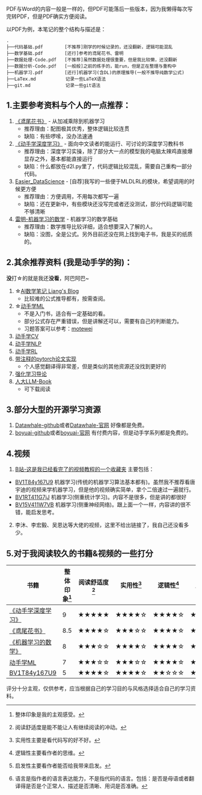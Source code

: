 PDF与Word的内容一般是一样的，但PDF可能落后一些版本，因为我懒得每次写完转PDF，但是PDF确实方便阅读。

以PDF为例，本笔记的整个结构与描述是：
```
.
├──代码基础.pdf        [不推荐]刚学的时候记录的，还没翻新，逻辑可能混乱
├──数学基础.pdf        [还行]参考的鸢尾花书、雷明
├──数据处理-Code.pdf   [不推荐]虽然数据处理很重要，但是我比较懒，还没翻新
├──数据分析-Code.pdf   [一般般]之前的练手的，能run，但是正在整理与重构中
├──机器学习.pdf        [还行]机器学习(含DL)的原理推导(一般不推导纯数学公式)
├──LaTex.md           记录一些LaTeX语法
├──git.md             记录一些git语法
```


## 1.主要参考资料与个人的一点推荐：
1. [《鸢尾花书》](https://github.com/Visualize-ML) - 从加减乘除到机器学习
    - 推荐理由：配图极其优秀，整体逻辑比较连贯
    - 缺陷：有些啰嗦，没办法速通
2. [《动手学深度学习》](https://zh.d2l.ai/) - 面向中文读者的能运行、可讨论的深度学习教科书
    - 推荐理由：深度学习实操，除了部分大一点的模型我的电脑太辣鸡直接爆显存之外，基本都能直接运行
    - 缺陷：什么都放在d2l.py里了，代码逻辑比较混乱，需要自己重构一部分代码。
3. [Easier_DataScience](https://github.com/virtualxiaoman/Easier_DataScience) - [自荐]我写的一些便于MLDLRL的模块，希望调用的时候更方便
    - 推荐理由：方便调用，不用每次都写一遍
    - 缺陷：还在更新中，有些模块还没写完或者还没测试，部分代码逻辑可能不够清晰
4. [雷明-机器学习的数学](https://www.epubit.com/bookDetails?id=UB7812edb26d3f9) - 机器学习的数学基础
    - 推荐理由：数学推导比较详细，适合想要深入了解的人。
    - 缺陷：没图，全是公式。另外目前还没在网上找到电子书，我是买的纸质的。


## 2.其余推荐资料 (我是动手学的狗)：
**没**打☆的就是我还**没看**，阿巴阿巴~
1. ☆[AI数学笔记 Liang's Blog](https://wangliangster.github.io/#/) 
    - 比较难的公式推导都有，按需查阅。
2. ☆[动手学ML](https://github.com/boyu-ai/Hands-on-ML) 
    - 不是入门书，适合有一定基础的看。
    - 部分公式存在严重错误，但是讲解还可以，需要有自己的判断能力。
    - 习题答案可以参考：[motewei](https://github.com/motewei/Hands-on-ML-solutions)
3. [动手学CV](https://github.com/boyu-ai/Hands-on-CV)
4. [动手学NLP](https://github.com/boyu-ai/Hands-on-NLP)
5. [动手学RL](https://github.com/boyu-ai/Hands-on-RL)
6. [带注释的pytorch论文实现](https://nn.labml.ai/zh/)
    - 个人感觉翻译得非常差，但是类似的其他资源还没找到更好的
7. [强化学习导论](https://rl.qiwihui.com/zh-cn/latest/index.html)
8. [人大LLM-Book](https://github.com/LLMBook-zh/LLMBook-zh.github.io)
    - 可下载阅读


## 3.部分大型的开源学习资源
1. [Datawhale-github](https://github.com/datawhalechina)或者[Datawhale-官网](https://datawhale.cn/learn)
好像都是免费。
2. [boyuai-github](https://github.com/boyu-ai)或者[boyuai-官网](https://www.boyuai.com)
有付费内容，但是动手学系列都是免费的。


## 4.视频
1. [B站-这是我已经看完了的视频教程的一个收藏夹](https://space.bilibili.com/506925078/favlist?fid=2648566378)
主要包括：
- [BV1T84y167U9](https://www.bilibili.com/video/BV1T84y167U9/)  机器学习(传统的机器学习算法基本都有)。虽然我不推荐看唐宇迪的视频来学机器学习，但是他的视频确实简单，拿个二倍速过一遍就行。
- [BV1RT411G7jJ](https://www.bilibili.com/video/BV1RT411G7jJ)  机器学习(侧重统计学习)。内容不是很多，但是讲的都很好
- [BV15V411W7VB](https://www.bilibili.com/video/BV15V411W7VB/)  机器学习(侧重神经网络)。跟上面一个一样，内容讲的很不错，能启发思考。

2. 李沐、李宏毅、吴恩达等大佬的视频，这里不给出链接了，我自己还没看多少。


## 5.对于我阅读较久的书籍&视频的一些打分

| 书籍 | 整体印象[^1] | 阅读舒适度[^2] | 实用性[^3] | 逻辑性[^4] | 启发性[^5] | 语言[^6] |
|------|---------|-----------|-------|--------|-------|-------------------------------|
| [《动手学深度学习》](https://zh.d2l.ai/)|9| ★★★★★  | ★★★★☆ | ★★★★☆ | ★★★★☆ |★★★☆☆|
| [《鸢尾花书》](https://github.com/Visualize-ML)|8.5| ★★★★☆  | ★★★☆☆ | ★★★★☆ | ★★★★★ |★★★★★ |
| [《机器学习的数学》](https://www.epubit.com/bookDetails?id=UB7812edb26d3f9) |8| ★★★☆☆  | ★★★★☆ | ★★★★☆ | ★★★☆☆ |★★★★☆ |
| [动手学ML](https://github.com/boyu-ai/Hands-on-ML) |7| ★★★☆☆  | ★★★☆☆ | ★★★★☆ | ★★★☆☆ |★★★☆☆ |
| [BV1T84y167U9](https://www.bilibili.com/video/BV1T84y167U9/) | 5| ★★★★☆  | ★★★★☆ | ★★☆☆☆ | ★☆☆☆☆ |★★★☆☆ |

评分十分主观，仅供参考，应当根据自己的学习目的与风格选择适合自己的学习资料。

[^1]: 整体印象是我的主观感受。
[^2]: 阅读舒适度是能不能让人有继续阅读的冲动。
[^3]: 实用性主要是看代码写的好不好。
[^4]: 逻辑性主要看作者的思维。
[^5]: 启发性主要看作者能否给我带来启发。
[^6]: 语言是指作者的语言表达能力，不是指代码的语言。包括：是否是母语或者翻译得是否是个正常人、描述是否清晰、用词是否准确。


